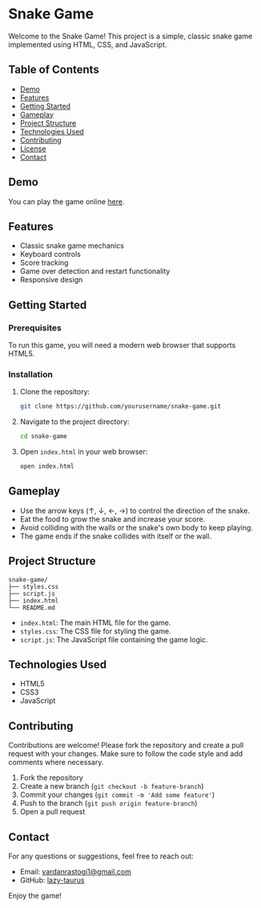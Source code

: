 # Snake Game

Welcome to the Snake Game! This project is a simple, classic snake game implemented using HTML, CSS, and JavaScript.

## Table of Contents
- [Demo](#demo)
- [Features](#features)
- [Getting Started](#getting-started)
- [Gameplay](#gameplay)
- [Project Structure](#project-structure)
- [Technologies Used](#technologies-used)
- [Contributing](#contributing)
- [License](#license)
- [Contact](#contact)

## Demo

You can play the game online [here](https://snake-game-ten-olive.vercel.app/).

## Features

- Classic snake game mechanics
- Keyboard controls
- Score tracking
- Game over detection and restart functionality
- Responsive design

## Getting Started

### Prerequisites

To run this game, you will need a modern web browser that supports HTML5.

### Installation

1. Clone the repository:
    ```bash
    git clone https://github.com/yourusername/snake-game.git
    ```
2. Navigate to the project directory:
    ```bash
    cd snake-game
    ```
3. Open `index.html` in your web browser:
    ```bash
    open index.html
    ```

## Gameplay

- Use the arrow keys (↑, ↓, ←, →) to control the direction of the snake.
- Eat the food to grow the snake and increase your score.
- Avoid colliding with the walls or the snake's own body to keep playing.
- The game ends if the snake collides with itself or the wall.

## Project Structure

```
snake-game/
├── styles.css
├── script.js
├── index.html
└── README.md
```

- `index.html`: The main HTML file for the game.
- `styles.css`: The CSS file for styling the game.
- `script.js`: The JavaScript file containing the game logic.

## Technologies Used

- HTML5
- CSS3
- JavaScript

## Contributing

Contributions are welcome! Please fork the repository and create a pull request with your changes. Make sure to follow the code style and add comments where necessary.

1. Fork the repository
2. Create a new branch (`git checkout -b feature-branch`)
3. Commit your changes (`git commit -m 'Add some feature'`)
4. Push to the branch (`git push origin feature-branch`)
5. Open a pull request

## Contact

For any questions or suggestions, feel free to reach out:

- Email: [vardanrastogi1@gmail.com](mailto:vardanrastogi1@gmail.com)
- GitHub: [lazy-taurus](https://github.com/yourusername)

Enjoy the game!
